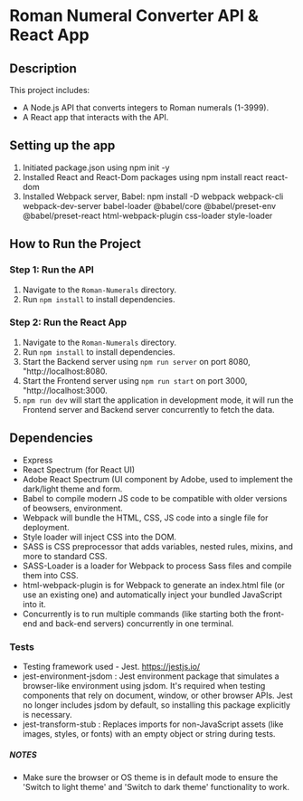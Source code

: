 # Roman Numeral Converter API & React App

## Description
This project includes:
- A Node.js API that converts integers to Roman numerals (1-3999).
- A React app that interacts with the API.

## Setting up the app
1. Initiated package.json using npm init -y
2. Installed React and React-Dom packages using npm install react react-dom
3. Installed Webpack server, Babel: 
npm install -D webpack webpack-cli webpack-dev-server babel-loader @babel/core @babel/preset-env @babel/preset-react html-webpack-plugin css-loader style-loader
 
## How to Run the Project

### Step 1: Run the API
1. Navigate to the `Roman-Numerals` directory.
2. Run `npm install` to install dependencies.

### Step 2: Run the React App
1. Navigate to the `Roman-Numerals` directory.
2. Run `npm install` to install dependencies.
3. Start the Backend server using `npm run server` on port 8080, "http://localhost:8080.
4. Start the Frontend server using `npm run start` on port 3000, "http://localhost:3000.
5. `npm run dev` will start the application in development mode, it will run the Frontend server and Backend server concurrently to fetch the data.

## Dependencies
- Express
- React Spectrum (for React UI)
- Adobe React Spectrum (UI component by Adobe, used to implement the dark/light theme and form.
- Babel to compile modern JS code to be compatible with older versions of beowsers, environment.
- Webpack will bundle the HTML, CSS, JS code into a single file for deployment.
- Style loader will inject CSS into the DOM.
- SASS is CSS preprocessor that adds variables, nested rules, mixins, and more to standard CSS.
- SASS-Loader is a loader for Webpack to process Sass files and compile them into CSS.
- html-webpack-plugin is for Webpack to generate an index.html file (or use an existing one) and automatically inject your bundled JavaScript into it.
- Concurrently is to run multiple commands (like starting both the front-end and back-end servers) concurrently in one terminal.

### Tests
- Testing framework used - Jest. https://jestjs.io/
- jest-environment-jsdom : Jest environment package that simulates a browser-like environment using jsdom.
    It's required when testing components that rely on document, window, or other browser APIs.
    Jest no longer includes jsdom by default, so installing this package explicitly is necessary.
- jest-transform-stub : Replaces imports for non-JavaScript assets (like images, styles, or fonts) with an empty object or string during tests.

##### NOTES
- Make sure the browser or OS theme is in default mode to ensure the 'Switch to light theme' and 'Switch to dark theme' functionality to work.
